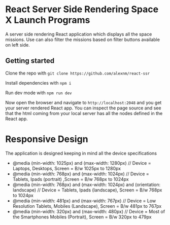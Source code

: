 # React Server Side Rendering Space X Launch Programs
A server side rendering React application which displays all the space missions. Use can also filter the missions based on filter buttons available on left side. 

## Getting started
Clone the repo with
```git clone https://github.com/alexnm/react-ssr```

Install dependencies with
```npm i```

Run dev mode with
```npm run dev```

Now open the browser and navigate to `http://localhost:2048` and you get your server rendered React app. You can inspect the page source and see that the html coming from your local server has all the nodes defined in the React app.

# Responsive Design
The application is designed keeping in mind all the device specifications  

- @media (min-width: 1025px) and (max-width: 1280px) // Device = Laptops, Desktops,  Screen = B/w 1025px to 1280px
- @media (min-width: 768px) and (max-width: 1024px) // Device = Tablets, Ipads (portrait) ,Screen = B/w 768px to 1024px
- @media (min-width: 768px) and (max-width: 1024px) and (orientation: landscape) // Device = Tablets, Ipads (landscape), Screen = B/w 768px to 1024px
- @media (min-width: 481px) and (max-width: 767px) // Device = Low Resolution Tablets, Mobiles (Landscape), Screen = B/w 481px to 767px
- @media (min-width: 320px) and (max-width: 480px) // Device = Most of the Smartphones Mobiles (Portrait), Screen = B/w 320px to 479px
